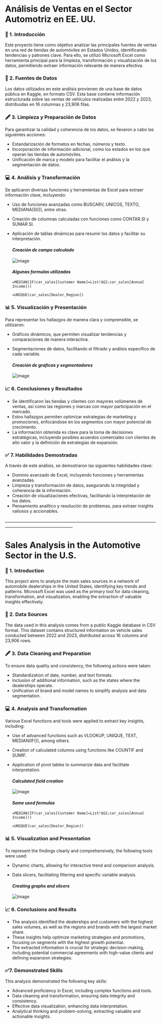 # Análisis de Ventas en el Sector Automotriz en EE. UU.
### 📝 1. Introducción
Este proyecto tiene como objetivo analizar las principales fuentes de ventas en una red de tiendas de automóviles en Estados Unidos, identificando tendencias y patrones clave. Para ello, se utilizó Microsoft Excel como herramienta principal para la limpieza, transformación y visualización de los datos, permitiendo extraer información relevante de manera efectiva.

### 📂 2. Fuentes de Datos

Los datos utilizados en este análisis provienen de una base de datos pública en Kaggle, en formato CSV. Esta base contiene información estructurada sobre las ventas de vehículos realizadas entre 2022 y 2023, distribuidas en 16 columnas y 23,906 filas.

### 🖋️ 3. Limpieza y Preparación de Datos

Para garantizar la calidad y coherencia de los datos, se llevaron a cabo las siguientes acciones:
- Estandarización de formatos en fechas, números y texto.
- Incorporación de información adicional, como los estados en los que operan las tiendas de automóviles.
- Unificación de marca y modelo para facilitar el análisis y la segmentación de datos.

### 💻 4. Análisis y Transformación

Se aplicaron diversas funciones y herramientas de Excel para extraer información clave, incluyendo:
- Uso de funciones avanzadas como BUSCARV, UNICOS, TEXTO, MEDIANA(SI()), entre otras.
- Creación de columnas calculadas con funciones como CONTAR.SI y SUMAR.SI.
- Aplicación de tablas dinámicas para resumir los datos y facilitar su interpretación.

    #### *Creación de campo calculado*
   
    ![image](https://github.com/user-attachments/assets/58c4f2e7-c538-4f30-aaa4-99b81f2ea01f)



    #### *Algunas formulas utilizadas* 

    `=MEDIAN(IF(car_sales[Customer Name]=List!$G2;car_sales[Annual Income]))`

    `=UNIQUE(car_sales[Dealer_Region])`



### 📊 5. Visualización y Presentación

Para representar los hallazgos de manera clara y comprensible, se utilizaron:
- Gráficos dinámicos, que permiten visualizar tendencias y comparaciones de manera interactiva.
- Segmentaciones de datos, facilitando el filtrado y análisis específico de cada variable.

    #### *Creación de graficas y segmentadores*
     ![image](https://github.com/user-attachments/assets/acec1fbd-39b7-4598-a676-4b37032ad6fa)



### 📈 6. Conclusiones y Resultados
- Se identificaron las tiendas y clientes con mayores volúmenes de ventas, así como las regiones y marcas con mayor participación en el mercado.
- Estos hallazgos permiten optimizar estrategias de marketing y promociones, enfocándose en los segmentos con mayor potencial de crecimiento.
- La información obtenida es clave para la toma de decisiones estratégicas, incluyendo posibles acuerdos comerciales con clientes de alto valor y la definición de estrategias de expansión.

### ✅ 7. Habilidades Demostradas

A través de este análisis, se demostraron las siguientes habilidades clave:

- Dominio avanzado de Excel, incluyendo funciones y herramientas avanzadas.
- Limpieza y transformación de datos, asegurando la integridad y coherencia de la información.
- Creación de visualizaciones efectivas, facilitando la interpretación de los datos.
- Pensamiento analítico y resolución de problemas, para extraer insights valiosos y accionables.

\_________________________________________________________________________________________________________________




# Sales Analysis in the Automotive Sector in the U.S.

### 📝 1. Introduction

This project aims to analyze the main sales sources in a network of automobile dealerships in the United States, identifying key trends and patterns. Microsoft Excel was used as the primary tool for data cleaning, transformation, and visualization, enabling the extraction of valuable insights effectively.

### 📂 2. Data Sources

The data used in this analysis comes from a public Kaggle database in CSV format. This dataset contains structured information on vehicle sales conducted between 2022 and 2023, distributed across 16 columns and 23,906 rows.

### 🖋️ 3. Data Cleaning and Preparation

To ensure data quality and consistency, the following actions were taken:
- Standardization of date, number, and text formats.
- Inclusion of additional information, such as the states where the dealerships operate.
- Unification of brand and model names to simplify analysis and data segmentation.

### 💻 4. Analysis and Transformation

Various Excel functions and tools were applied to extract key insights, including:
- Use of advanced functions such as VLOOKUP, UNIQUE, TEXT, MEDIAN(IF()), among others.
- Creation of calculated columns using functions like COUNTIF and SUMIF.
- Application of pivot tables to summarize data and facilitate interpretation.


    #### *Calculated field creation*
   ![image](https://github.com/user-attachments/assets/2d21efca-b5cf-4e50-90d1-b57679eb32e1)


    #### *Some used formulas* 

    `=MEDIAN(IF(car_sales[Customer Name]=List!$G2;car_sales[Annual Income]))`

    `=UNIQUE(car_sales[Dealer_Region])`


### 📊 5. Visualization and Presentation

To represent the findings clearly and comprehensively, the following tools were used:
- Dynamic charts, allowing for interactive trend and comparison analysis.
- Data slicers, facilitating filtering and specific variable analysis.

    #### *Creating graphs and slicers*
    ![image](https://github.com/user-attachments/assets/8df47ae5-69e2-43ed-ac3d-2727c51473a5)



### 📈 6. Conclusions and Results
- The analysis identified the dealerships and customers with the highest sales volumes, as well as the regions and brands with the largest market share.
- These insights help optimize marketing strategies and promotions, focusing on segments with the highest growth potential.
- The extracted information is crucial for strategic decision-making, including potential commercial agreements with high-value clients and defining expansion strategies.

### ✅7. Demonstrated Skills

This analysis demonstrated the following key skills:

- Advanced proficiency in Excel, including complex functions and tools.
- Data cleaning and transformation, ensuring data integrity and consistency.
- Effective data visualization, enhancing data interpretation.
- Analytical thinking and problem-solving, extracting valuable and actionable insights.
